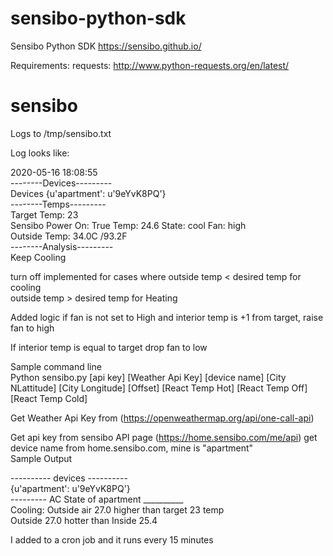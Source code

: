 # sensibo-python-sdk
Sensibo Python SDK
https://sensibo.github.io/

Requirements:
requests: http://www.python-requests.org/en/latest/
# sensibo

Logs to /tmp/sensibo.txt

Log looks like:

2020-05-16 18:08:55  
--------Devices---------  
Devices {u'apartment': u'9eYvK8PQ'}  
--------Temps---------  
Target Temp: 23  
Sensibo Power On: True Temp: 24.6 State: cool  Fan: high  
Outside Temp: 34.0C /93.2F  
--------Analysis---------  
Keep Cooling  


turn off implemented for cases where 
    outside temp < desired temp for cooling  
    outside temp > desired temp for Heating  

Added logic if fan is not set to High and interior temp is +1 from target, raise fan to high

If interior temp is equal to target drop fan to low

Sample command line  
Python sensibo.py [api key] [Weather Api Key] [device name] [City NLattitude] [City Longitude] [Offset] [React Temp Hot] [React Temp Off] [React Temp Cold]

Get Weather Api Key from (https://openweathermap.org/api/one-call-api)

Get api key from sensibo API page (https://home.sensibo.com/me/api)
get device name from home.sensibo.com, mine is "apartment"  
Sample Output  

---------- devices ----------  
{u'apartment': u'9eYvK8PQ'}  
--------- AC State of apartment __________  
Cooling: Outside air 27.0 higher than target 23 temp  
Outside 27.0 hotter than Inside 25.4  

I added to a cron job and it runs every 15 minutes
